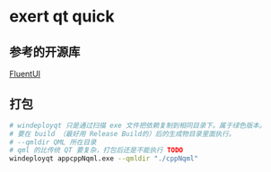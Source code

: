 # exert qt quick

## 参考的开源库

[FluentUI](https://github.com/zhuzichu520/FluentUI)

## 打包

```bash
# windeployqt 只是通过扫描 exe 文件把依赖复制到相同目录下。属于绿色版本。
# 要在 build （最好用 Release Build的）后的生成物目录里面执行。
# --qmldir QML 所在目录
# qml 的比传统 QT 要复杂，打包后还是不能执行 TODO
windeployqt appcppNqml.exe --qmldir "./cppNqml"
```